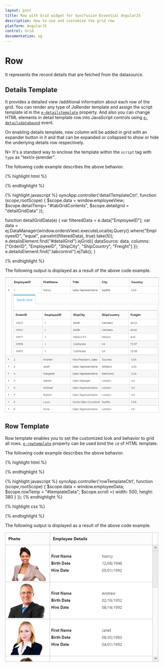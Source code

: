 ```yaml
---
layout: post
title: Row with Grid widget for Syncfusion Essential AngularJS
description: How to use and customize the grid row
platform: AngularJS
control: Grid
documentation: ug
--- 
```

# Row

It represents the record details that are fetched from the datasource.

## Details Template

It provides a detailed view /additional information about each row of the grid. You can render any type of JsRender template and assign the script template id in the [`e-detailstemplate`](http://help.syncfusion.com/api/js/ejgrid#members:detailstemplate "detailsTemplate") property. And also you can change HTML elements in detail template row into JavaScript controls using [`e-detailsdatabound`](http://help.syncfusion.com/api/js/ejgrid#events:detailsdatabound "detailsDataBound") event.

On enabling details template, new column will be added in grid with an expander button in it and that can be expanded or collapsed to show or hide the underlying details row respectively.

N> It's a standard way to enclose the template within the `script` tag with `type` as "text/x-jsrender".

The following code example describes the above behavior.

{% highlight html %}
  <body ng-controller="detailTemplateCtrl">
      <div id="Grid" ej-grid e-datasource="data" e-detailstemplate="detailTemp" e-detailsdatabound="detailgrid">
        <div e-columns>
            <div e-column e-field="EmployeeID" ></div>
            <div e-column e-field="FirstName" ></div>
            <div e-column e-field="Title" ></div>
            <div e-column e-field="City" ></div>
            <div e-column e-field="Country"></div>
        </div>
    </div>
    <script id="tabGridContents" type="text/x-jsrender">
        <div class="tabcontrol" id="Test">
            <ul>
                <li><a href="#gridTab{{"{{"}}:EmployeeID{{}}}}">Stock Grid</a></li>
            </ul>
            <div id="gridTab{{"{{"}}:EmployeeID{{}}}}">
                <div id="detailGrid"></div>
            </div>
        </div>
    </script>
{% endhighlight %}

{% highlight javascript %}
      syncApp.controller('detailTemplateCtrl', function ($scope,$rootScope) {
            $scope.data = window.employeeView;
            $scope.detailTemp= "#tabGridContents",
            $scope.detailgrid = "detailGridData"
     });
     
   function detailGridData(e) {
            var filteredData = e.data["EmployeeID"];
            var data = ej.DataManager(window.ordersView).executeLocal(ej.Query().where("EmployeeID", "equal", parseInt(filteredData), true).take(5));
            e.detailsElement.find("#detailGrid").ejGrid({
                dataSource: data,
                columns: ["OrderID", "EmployeeID", "ShipCity", "ShipCountry", "Freight"]
            });
            e.detailsElement.find(".tabcontrol").ejTab();
        }

{% endhighlight %}

The following output is displayed as a result of the above code example.

![](Row_images/Row_img1.png)


## Row Template

Row template enables you to set the customized look and behavior to grid all rows. [`e-rowtemplate`](http://help.syncfusion.com/api/js/ejgrid#members:rowtemplate "rowTemplate") property can be used bind the `id` of HTML template.

The following code example describes the above behavior.

{% highlight html %}
  <div ng-controller="rowTemplateCtrl">
      <div id="Grid" ej-grid e-datasource="data" e-allowscrolling="true" e-rowtemplate="rowTemp" e-scrollsettings="scroll" >
			<div e-columns>
				<div e-column e-field="Photo" e-headertext="Photo" e-width="30"></div>
				<div e-column e-headertext="Employee Details" e-width="70"></div>
			 </div>
		</div>
   </div>
       
<script id="templateData" type="text/x-jsrender">
          <tr>
            <td class="photo">
                <img src="~/../Content/images/Employees/{{"{{"}}:EmployeeID{{}}}}.png" alt="{{"{{"}}:EmployeeID{{}}}}" />
            </td>
            <td class="details">
                <table class="CardTable" cellpadding="3" cellspacing="2">
                    <colgroup>
                        <col width="50%">
                        <col width="50%">
                    </colgroup>
                    <tbody>
                        <tr>
                            <td class="CardHeader">First Name </td>
                            <td>{{:FirstName}} </td>
                        </tr>
                        <tr>
                            <td class="CardHeader">Birth Date
                            </td>
                            <td>{{:BirthDate}}
                            </td>
                        </tr>
                        <tr>
                            <td class="CardHeader">Hire Date
                            </td>
                            <td>{{:HireDate}}
                            </td>
                        </tr>
                    </tbody>
                </table>
            </td>
        </tr>       
    </script>
 
 {% endhighlight %}

{% highlight javascript %}
       syncApp.controller('rowTemplateCtrl', function ($scope,$rootScope) {
            $scope.data = window.employeeData;
            $scope.rowTemp = "#templateData";
            $scope.scroll ={ width: 500, height: 380 }
        });
  {% endhighlight %}

{% highlight css %}
  <style type="text/css" class="cssStyles">
        .photo img
        {
            width: 130px;
			height: 115px;
        }

        .photo, .details
        {
            border-color: #c4c4c4;
            border-style: solid;
        }

        .photo
        {
            border-width: 1px 0px 0px 0px;
        }

        .details
        {
            border-width: 1px 0px 0px 1px;
        }
		 #RowGrid tbody tr td
        {
            vertical-align: middle;
        }

            .details > table
            {
                width: 100%;
            }

        .CardHeader
        {
            font-weight: bolder;
        }
		td
		{
			padding: 2px 2px 3px 2px;
		}
    </style>

{% endhighlight %}

   
The following output is displayed as a result of the above code example.

![](Row_images/Row_img2.png)
